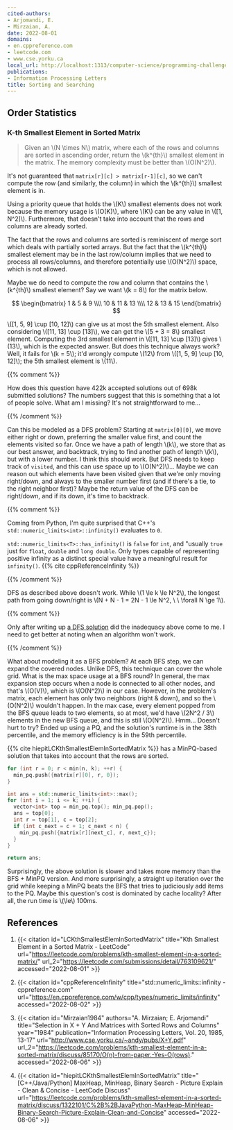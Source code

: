 ```yaml
---
cited-authors:
- Arjomandi, E.
- Mirzaian, A.
date: 2022-08-01
domains:
- en.cppreference.com
- leetcode.com
- www.cse.yorku.ca
local_url: http://localhost:1313/computer-science/programming-challenges/interview-prep/sorting-and-searching/
publications:
- Information Processing Letters
title: Sorting and Searching
---
```


## Order Statistics

### K-th Smallest Element in Sorted Matrix

> Given an \\(N \times N\\) matrix, where each of the rows and columns
> are sorted in ascending order, return the \\(k^{th}\\) smallest
> element in the matrix. The memory complexity must be better than
> \\(O(N^2)\\).

It's not guaranteed that `matrix[r][c] > matrix[r-1][c]`, so we can't
compute the row (and similarly, the column) in which the \\(k^{th}\\)
smallest element is in.

Using a priority queue that holds the \\(K\\) smallest elements does not
work because the memory usage is \\(O(K)\\), where \\(K\\) can be any
value in \\([1, N^2]\\). Furthermore, that doesn't take into account
that the rows and columns are already sorted.

The fact that the rows and columns are sorted is reminiscent of merge
sort which deals with partially sorted arrays. But the fact that the
\\(k^{th}\\) smallest element may be in the last row/column implies that
we need to process all rows/columns, and therefore potentially use
\\(O(N^2)\\) space, which is not allowed.

Maybe we do need to compute the row and column that contains the
\\(k^{th}\\) smallest element? Say we want \\(k = 8\\) for the matrix
below.

$$
\begin{bmatrix}
1 & 5 & 9 \\\\
10 & 11 & 13 \\\\
12 & 13 & 15
\end{bmatrix}
$$

\\([1, 5, 9] \\cup [10, 12]\\) can give us at most the 5th smallest
element. Also considering \\([11, 13] \cup [13]\\), we can get the \\(5
\+ 3 = 8\\) smallest element. Computing the 3rd smallest element in
\\([11, 13] \cup [13]\\) gives \\(13\\), which is the expected answer.
But does this technique always work? Well, it fails for \\(k = 5\\);
it'd wrongly compute \\(12\\) from \\([1, 5, 9] \\cup [10, 12]\\); the
5th smallest element is \\(11\\).

{{% comment %}}

How does this question have 422k accepted solutions out of 698k
submitted solutions? The numbers suggest that this is something that a
lot of people solve. What am I missing? It's not straightforward to
me...

{{% /comment %}}

Can this be modeled as a DFS problem? Starting at `matrix[0][0]`, we
move either right or down, preferring the smaller value first, and count
the elements visited so far. Once we have a path of length \\(k\\), we
store that as our best answer, and backtrack, trying to find another
path of length \\(k\\), but with a lower number. I think this should
work. But DFS needs to keep track of `visited`, and this can use space
up to \\(O(N^2)\\)... Maybe we can reason out which elements have been
visited given that we're only moving right/down, and always to the
smaller number first (and if there's a tie, to the right neighbor
first)? Maybe the return value of the DFS can be right/down, and if its
down, it's time to backtrack.

{{% comment %}}

Coming from Python, I'm quite surprised that C++'s
`std::numeric_limits<int>::infinity()` evaluates to `0`.

`std::numeric_limits<T>::has_infinity()` is `false` for `int`, and
"usually `true` just for `float`, `double` and `long double`. Only types
capable of representing positive infinity as a distinct special value
have a meaningful result for `infinity()`. {{% cite cppReferenceInfinity
%}}

{{% /comment %}}

DFS as described above doesn't work. While \\(1 \le k \le N^2\\), the
longest path from going down/right is \\(N + N - 1 = 2N - 1 \le N^2,
\ \ \forall N \ge 1\\).

{{% comment %}}

Only after writing up [a DFS
solution](https://leetcode.com/submissions/detail/763075069/) did the
inadequacy above come to me. I need to get better at noting when an
algorithm won't work.

{{% /comment %}}

What about modeling it as a BFS problem? At each BFS step, we can expand
the covered nodes. Unlike DFS, this technique can cover the whole grid.
What is the max space usage at a BFS round? In general, the max
expansion step occurs when a node is connected to all other nodes, and
that's \\(O(V)\\), which is \\(O(N^2)\\) in our case. However, in the
problem's matrix, each element has only two neighbors (right & down),
and so the \\(O(N^2)\\) wouldn't happen. In the max case, every element
popped from the BFS queue leads to two elements, so at most, we'd have
\\(2N^2 / 3\\) elements in the new BFS queue, and this is still
\\(O(N^2)\\). Hmm... Doesn't hurt to try? Ended up using a PQ, and the
solution's runtime is in the 38th percentile, and the memory efficiency
is in the 59th percentile.

{{% cite hiepitLCKthSmallestElemInSortedMatrix %}} has a MinPQ-based
solution that takes into account that the rows are sorted.

```cpp
for (int r = 0; r < min(n, k); ++r) {
  min_pq.push({matrix[r][0], r, 0});
}

int ans = std::numeric_limits<int>::max();
for (int i = 1; i <= k; ++i) {
  vector<int> top = min_pq.top(); min_pq.pop();
  ans = top[0];
  int r = top[1], c = top[2];
  if (int c_next = c + 1; c_next < n) {
    min_pq.push({matrix[r][next_c], r, next_c});
  }
}

return ans;
```

Surprisingly, the above solution is slower and takes more memory than
the BFS + MinPQ version. And more surprisingly, a straight up iteration
over the grid while keeping a MinPQ beats the BFS that tries to
judiciously add items to the PQ. Maybe this question's cost is dominated
by cache locality? After all, the run time is \\(\le\\) 100ms.

## References

1. {{< citation
  id="LCKthSmallestElemInSortedMatrix"
  title="Kth Smallest Element in a Sorted Matrix - LeetCode"
  url="https://leetcode.com/problems/kth-smallest-element-in-a-sorted-matrix/"
  url_2="https://leetcode.com/submissions/detail/763109621/"
  accessed="2022-08-01" >}}

1. {{< citation
  id="cppReferenceInfinity"
  title="std::numeric_limits<T>::infinity - cppreference.com"
  url="https://en.cppreference.com/w/cpp/types/numeric_limits/infinity"
  accessed="2022-08-02" >}}

1. {{< citation
  id="Mirzaian1984"
  authors="A. Mirzaian; E. Arjomandi"
  title="Selection in X + Y And Matrices with Sorted Rows and Columns"
  year="1984"
  publication="Information Processing Letters, Vol. 20, 1985, 13-17"
  url="http://www.cse.yorku.ca/~andy/pubs/X+Y.pdf"
  url_2="https://leetcode.com/problems/kth-smallest-element-in-a-sorted-matrix/discuss/85170/O(n)-from-paper.-Yes-O(rows)."
  accessed="2022-08-06" >}}

1. {{< citation
  id="hiepitLCKthSmallestElemInSortedMatrix"
  title="[C++/Java/Python] MaxHeap, MinHeap, Binary Search - Picture Explain - Clean & Concise - LeetCode Discuss"
  url="https://leetcode.com/problems/kth-smallest-element-in-a-sorted-matrix/discuss/1322101/C%2B%2BJavaPython-MaxHeap-MinHeap-Binary-Search-Picture-Explain-Clean-and-Concise"
  accessed="2022-08-06" >}}
